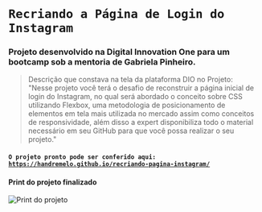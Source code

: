 # `Recriando a Página de Login do Instagram`
### Projeto desenvolvido na Digital Innovation One para um bootcamp sob a mentoria de Gabriela Pinheiro.

> Descrição que constava na tela da plataforma DIO no Projeto:<br>
"Nesse projeto você terá o desafio de reconstruir a página inicial de login do Instagram, no qual será abordado o conceito sobre CSS utilizando Flexbox, uma metodologia de posicionamento de elementos em tela mais utilizada no mercado assim como conceitos de responsividade, além disso a expert disponibiliza todo o material necessário em seu GitHub para que você possa realizar o seu projeto."

#### `O projeto pronto pode ser conferido aqui: `<a href='https://handremelo.github.io/recriando-pagina-instagram/'>`https://handremelo.github.io/recriando-pagina-instagram/`</a>

#### Print do projeto finalizado
<img scr="https://raw.githubusercontent.com/HandreMelo/recriando-pagina-instagram/main/print-projeto.jpg" alt="Print do projeto"/>
